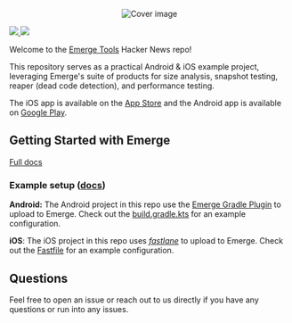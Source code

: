 <p align="center">
  <img src="https://github.com/user-attachments/assets/61852a1b-4716-4893-8e54-4fd2a4399df1" alt="Cover image"/>
</p>

<a href="https://www.emergetools.com/app/example/ios/com.emergetools.hackernews/release?utm_campaign=badge-data">
  <img src="https://img.shields.io/badge/dynamic/json?url=https%3A%2F%2Fwww.emergetools.com%2Fapi%2Fv2%2Fpublic_new_build%3FexampleId%3Dcom.emergetools.hackernews%26platform%3Dios%26badgeOption%3Dversion_and_max_install_size%26buildType%3Drelease&query=$.badgeMetadata&label=HackerNews&logo=apple" />
</a>
<a href="https://www.emergetools.com/app/example/android/com.emergetools.hackernews/release">
  <img src="https://img.shields.io/badge/dynamic/json?url=https%3A%2F%2Fwww.emergetools.com%2Fapi%2Fv2%2Fpublic_new_build%3FexampleId%3Dcom.emergetools.hackernews%26platform%3Dandroid%26badgeOption%3Dversion_and_max_download_size%26buildType%3Drelease&query=$.badgeMetadata&link=https%3A%2F%2Fwww.emergetools.com%2Fapp%2Fexample%2Fandroid%2Fcom.emergetools.hackernews%2Frelease&label=Hacker%20News&logo=android&color=229D44" />
</a>

Welcome to the [Emerge Tools](https://www.emergetools.com/) Hacker News repo!


This repository serves as a practical Android & iOS example project, leveraging Emerge's suite of products for size analysis, snapshot testing, reaper (dead code detection), and performance testing.

The iOS app is available on the [App Store](https://apps.apple.com/us/app/hacker-news-by-emerge/id6740922950) and the Android app is available on [Google Play](https://play.google.com/store/apps/details?id=com.emergetools.hackernews).

## Getting Started with Emerge

[Full docs](https://docs.emergetools.com/docs/quickstart)

### Example setup ([docs](https://docs.emergetools.com/docs/integrate-into-ci))

**Android:** The Android project in this repo use the [Emerge Gradle Plugin](https://docs.emergetools.com/docs/gradle-plugin) to upload to Emerge. Check out the [build.gradle.kts](https://github.com/EmergeTools/hackernews/blob/main/android/app/build.gradle.kts) for an example configuration.

**iOS**: The iOS project in this repo uses _[fastlane](https://docs.emergetools.com/docs/fastlane)_ to upload to Emerge. Check out the [Fastfile](https://github.com/EmergeTools/hackernews/blob/main/ios/fastlane/Fastfile#L137) for an example configuration.

## Questions

Feel free to open an issue or reach out to us directly if you have any questions or run into any issues.
